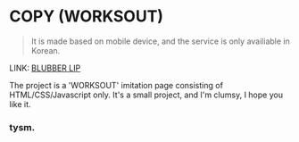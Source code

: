 # COPY (WORKSOUT)
>  It is made based on mobile device, and    the service is only availiable in Korean.     
        
        
LINK: [BLUBBER LIP](https://gclogs.github.io/blubber_lip-Shop "블러버 립")
        
The project is a 'WORKSOUT' imitation page consisting of HTML/CSS/Javascript only.
It's a small project, and I'm clumsy, I hope you like it.
### tysm.